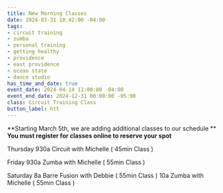 ```yaml
---
title: New Morning Classes
date: 2024-03-31 18:42:00 -04:00
tags:
- circuit training
- zumba
- personal training
- getting healthy
- providence
- east providence
- ocean state
- dance studio
has_time_and_date: true
event_date: 2024-04-14 11:00:00 -04:00
event_end_date: 2024-12-31 00:00:00 -05:00
class: Circuit Training Class
button_label: htt
---
```


**Starting March 5th, we are adding additional classes to our schedule ** **You must register for classes online to reserve your spot**


Thursday 930a  Circuit with Michelle ( 45min Class )

Friday   930a Zumba with Michelle    ( 55min Class )

Saturday 8a Barre Fusion with Debbie ( 55min Class )
        10a Zumba with Michelle ( 55min Class )
